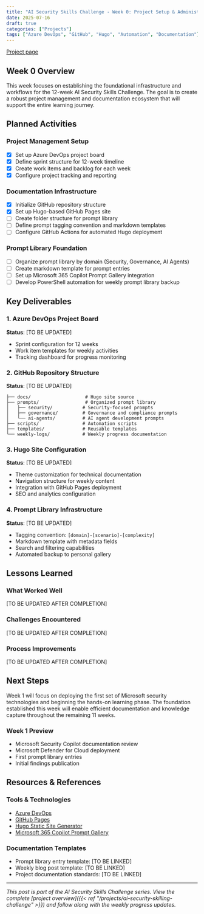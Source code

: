 ```yaml
---
title: "AI Security Skills Challenge - Week 0: Project Setup & Administration"
date: 2025-07-16
draft: true
categories: ["Projects"]
tags: ["Azure DevOps", "GitHub", "Hugo", "Automation", "Documentation"]
---
```


[Project page](/projects/ai-security-skilling-challenge/index.html)

## Week 0 Overview

This week focuses on establishing the foundational infrastructure and workflows for the 12-week AI Security Skills Challenge. The goal is to create a robust project management and documentation ecosystem that will support the entire learning journey.

## Planned Activities

### Project Management Setup

- [X] Set up Azure DevOps project board
- [x] Define sprint structure for 12-week timeline
- [x] Create work items and backlog for each week
- [x] Configure project tracking and reporting

### Documentation Infrastructure

- [x] Initialize GitHub repository structure
- [x] Set up Hugo-based GitHub Pages site
- [ ] Create folder structure for prompt library
- [ ] Define prompt tagging convention and markdown templates
- [ ] Configure GitHub Actions for automated Hugo deployment

### Prompt Library Foundation

- [ ] Organize prompt library by domain (Security, Governance, AI Agents)
- [ ] Create markdown template for prompt entries
- [ ] Set up Microsoft 365 Copilot Prompt Gallery integration
- [ ] Develop PowerShell automation for weekly prompt library backup

## Key Deliverables

### 1. Azure DevOps Project Board

**Status**: [TO BE UPDATED]

- Sprint configuration for 12 weeks
- Work item templates for weekly activities
- Tracking dashboard for progress monitoring

### 2. GitHub Repository Structure

**Status**: [TO BE UPDATED]

```text
├── docs/                    # Hugo site source
├── prompts/                 # Organized prompt library
│   ├── security/           # Security-focused prompts
│   ├── governance/         # Governance and compliance prompts
│   └── ai-agents/          # AI agent development prompts
├── scripts/                # Automation scripts
├── templates/              # Reusable templates
└── weekly-logs/            # Weekly progress documentation
```

### 3. Hugo Site Configuration

**Status**: [TO BE UPDATED]

- Theme customization for technical documentation
- Navigation structure for weekly content
- Integration with GitHub Pages deployment
- SEO and analytics configuration

### 4. Prompt Library Infrastructure

**Status**: [TO BE UPDATED]

- Tagging convention: `[domain]-[scenario]-[complexity]`
- Markdown template with metadata fields
- Search and filtering capabilities
- Automated backup to personal gallery

## Lessons Learned

### What Worked Well

[TO BE UPDATED AFTER COMPLETION]

### Challenges Encountered

[TO BE UPDATED AFTER COMPLETION]

### Process Improvements

[TO BE UPDATED AFTER COMPLETION]

## Next Steps

Week 1 will focus on deploying the first set of Microsoft security technologies and beginning the hands-on learning phase. The foundation established this week will enable efficient documentation and knowledge capture throughout the remaining 11 weeks.

### Week 1 Preview

- Microsoft Security Copilot documentation review
- Microsoft Defender for Cloud deployment
- First prompt library entries
- Initial findings publication

## Resources & References

### Tools & Technologies

- [Azure DevOps](https://dev.azure.com)
- [GitHub Pages](https://pages.github.com)
- [Hugo Static Site Generator](https://gohugo.io)
- [Microsoft 365 Copilot Prompt Gallery](https://copilot.cloud.microsoft/prompts)

### Documentation Templates

- Prompt library entry template: [TO BE LINKED]
- Weekly blog post template: [TO BE LINKED]
- Project documentation standards: [TO BE LINKED]

---

*This post is part of the AI Security Skills Challenge series. View the complete [project overview]({{< ref "/projects/ai-security-skilling-challenge" >}}) and follow along with the weekly progress updates.*
